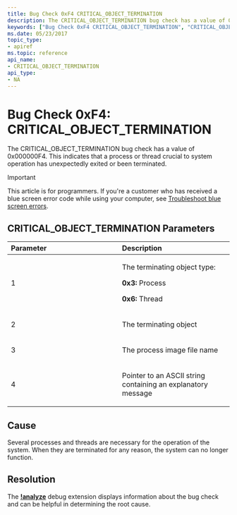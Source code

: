 ```yaml
---
title: Bug Check 0xF4 CRITICAL_OBJECT_TERMINATION
description: The CRITICAL_OBJECT_TERMINATION bug check has a value of 0x000000F4. This indicates that a process or thread crucial to system operation has unexpectedly exited or been terminated.
keywords: ["Bug Check 0xF4 CRITICAL_OBJECT_TERMINATION", "CRITICAL_OBJECT_TERMINATION"]
ms.date: 05/23/2017
topic_type:
- apiref
ms.topic: reference
api_name:
- CRITICAL_OBJECT_TERMINATION
api_type:
- NA
---
```


# Bug Check 0xF4: CRITICAL\_OBJECT\_TERMINATION


The CRITICAL\_OBJECT\_TERMINATION bug check has a value of 0x000000F4. This indicates that a process or thread crucial to system operation has unexpectedly exited or been terminated.

> [!IMPORTANT]
> This article is for programmers. If you're a customer who has received a blue screen error code while using your computer, see [Troubleshoot blue screen errors](https://www.windows.com/stopcode).


## CRITICAL\_OBJECT\_TERMINATION Parameters


<table>
<colgroup>
<col width="50%" />
<col width="50%" />
</colgroup>
<thead>
<tr class="header">
<th align="left">Parameter</th>
<th align="left">Description</th>
</tr>
</thead>
<tbody>
<tr class="odd">
<td align="left"><p>1</p></td>
<td align="left"><p>The terminating object type:</p>
<p><strong>0x3:</strong> Process</p>
<p><strong>0x6:</strong> Thread</p></td>
</tr>
<tr class="even">
<td align="left"><p>2</p></td>
<td align="left"><p>The terminating object</p></td>
</tr>
<tr class="odd">
<td align="left"><p>3</p></td>
<td align="left"><p>The process image file name</p></td>
</tr>
<tr class="even">
<td align="left"><p>4</p></td>
<td align="left"><p>Pointer to an ASCII string containing an explanatory message</p></td>
</tr>
</tbody>
</table>

 

## Cause

Several processes and threads are necessary for the operation of the system. When they are terminated for any reason, the system can no longer function.

 
## Resolution

The [**!analyze**](../debuggercmds/-analyze.md) debug extension displays information about the bug check and can be helpful in determining the root cause.
 




